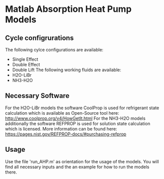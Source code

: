 # Matlab Absorption Heat Pump Models
## Cycle configrurations
The following cylce configurations are available:
* Single Effect
* Double Effect
* Double Lift
The following working fluids are available:
* H2O-LiBr
* NH3-H2O

## Necessary Software
For the H2O-LiBr models the software CoolProp is used for refrigerant state calculation which is available as Open-Source tool here: http://www.coolprop.org/v4/HowGetIt.html 
For the NH3-H2O models additionally the software REFPROP is used for solution state calculation which is licensed. More information can be found here: https://pages.nist.gov/REFPROP-docs/#purchasing-refprop

## Usage
Use the file 'run_AHP.m' as orientation for the usage of the models. You will find all necessary inputs and the an example for how to run the models there.
